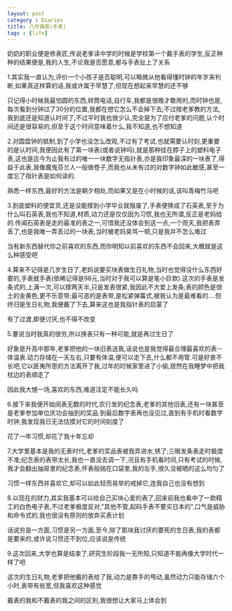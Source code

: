 ```yaml
---
layout: post
category : Diaries
title: 八月偶感(手表)
tags : [life]
---
```



奶奶的职业便是修表匠,传说老爹读中学的时候是学校第一个戴手表的学生,反正种种的结果便是,我的人生,不论我是否愿意,都与手表扯上了关系

 

1.其实我一直认为,评价一个小孩子是否聪明,可以略微从他看得懂时钟的年岁来判断,如果真这样算的话,我或许属于早慧了,但现在想起来早慧的还不够

 

只记得小时候我最怕圆的东西,转筒电话,自行车,我都是很晚才敢用的,而时钟也是,每次看到分钟过了30分的位置,我都在想它怎么不会掉下去;不过按老爹教的方法,我到底还是知道认时间了,不过平时我也很少认,完全是为了应付老爹的问题,认个时间还是很容易的,但至于这个时间意味着什么,我不知道,也不想知道

 

2.对圆盘钟的抵制,到了小学也没怎么改观,不过有了考试,也就需要认时刻,更重要的是认时间,我便因此有了第一块表(或者说钟吗),就是那种挂在脖子上的塑料电子表,这也是迄今为止我有过的唯一一块数字无指针表,亦是我印象最深的一块表了,得益于此表,我像魔鬼芬兰人一般做卷子,而我也从未有过的对数字钟如此敏感,甚至一度忘了指针表是如何读的.

 

熟悉一样东西,最好的方法是朝夕相处,而如果又是在小时候的话,该叫青梅竹马吧

 

3.到底塑料的便宜货,还是没能撑到小学毕业就报废了,手表便换成了石英表,至于为什么叫石英表,我也不知道,材质,动力还是仅仅因为习惯,我也无所谓,反正是老妈给的.传闻石英表是走的最准的表之一,可惜我还没体会到这一点,一个雨天,我把表弄丢了,也是我唯一弄丢过的一块表,当时被老妈臭骂一顿,只是我并不怎么难过

 

当有新东西替代你之前喜欢的东西,而你明知以前喜欢的东西不会回来,大概就是这么种感受吧

 

4.算来不记得是几岁生日了,老妈说要买块表做生日礼物,当时也觉得没什么东西好要的,手表就手表(依稀记得是98元,当时对于我可以算是笔小巨款).这次的手表是发条式的,上满一次,可以撑两天半,只是发表很紧,我因此不大爱上发条;表的颜色是很土的金黄色,更不乐意带;最可恶的是表带,是松紧弹簧式,被我认为是最难看的....但终归是生日礼物,我便戴了下去,算来这也是我指针表的启蒙了

 

有了过渡,即便讨厌,也不得不改变

 

5.要说当时我真的很穷,所以换表只有一种可能,就是再过生日了

 

好象是升高中那年,老爹把他的一块旧表送我,话说也是我觉得最合理最喜欢的表--体温表.动力存储在一天左右,只要有体温,便可以走下去,什么都不用管.可是好景不长吧,它以匪夷所思的方法离开了我,过年的时候家里进了小偷,居然在我睡梦中把我枕边的表顺走了

 

因此我大憾一场,喜欢的东西,难道注定不能长久吗

 

6.接下来我便开始阅表无数的时代,农行发的纪念表,老爹的其他旧表,还有一块甚至是老爹参加单位庆功会抽到的奖品.到最后数字表再也没见过,直到有手机时看数字时钟,我发现我已无法估摸对它的时间刻度了

 

花了一年习惯,却花了我十年忘却

 

7.大学里基本是我的无表时代,老爹的奖品表被我弄进水,锈了;三眼发条表走时极度不准;纪念表的表带太长,我也一直没去调一下,况且有手机看时间,只有考试的时候,我才会翻出抽屉里的纪念表,怀表般揣在口袋里,我的左手,很久没被晒的这么均匀了

 

习惯一样东西并喜欢它,却可以如此轻而易举的戒掉它,连我自己也没有想到

 

8.以现在的财力,其实我基本可以给自己买块心爱的表了,回来前我也看中了一款精工的白色电子表,不过老爹极度反对,"其他不管,起码手表不要买日本的",口气是威胁和命令式的,我也很没有原则的放弃买表计划

 

话说穷是一方面,习惯是另一方面,至今,除了那块我讨厌的要死的生日表,我的表都是要来的,或许说习惯还不到位,应该说是传统

 

9.这次回来,大学也算是结束了,研究生阶段我一无所知,只知道不能再像大学时代一样了吧

 

这次的生日礼物,老爹把他戴的表给了我,动力是靠手的甩动,虽然动力只能存储六个小时,表带有些宽,但我喜欢这种感觉

 

戴表的我和不戴表的我之间的区别,我很想让大家马上体会到

